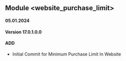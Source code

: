 ## Module <website_purchase_limit>

#### 05.01.2024
#### Version 17.0.1.0.0
#### ADD

- Initial Commit for Minimum Purchase Limit In Website
